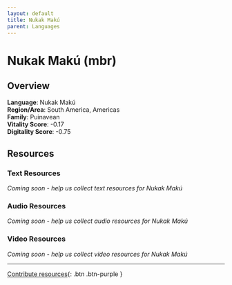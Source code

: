 ```yaml
---
layout: default
title: Nukak Makú
parent: Languages
---
```


# Nukak Makú (mbr)

## Overview

**Language**: Nukak Makú  
**Region/Area**: South America, Americas  
**Family**: Puinavean  
**Vitality Score**: -0.17  
**Digitality Score**: -0.75  

## Resources

### Text Resources
*Coming soon - help us collect text resources for Nukak Makú*

### Audio Resources
*Coming soon - help us collect audio resources for Nukak Makú*

### Video Resources
*Coming soon - help us collect video resources for Nukak Makú*

---

[Contribute resources](https://fairtrain.github.io/){: .btn .btn-purple }
